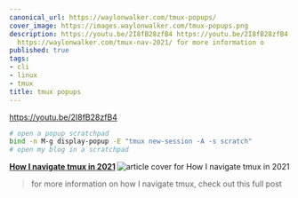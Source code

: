 ```yaml
---
canonical_url: https://waylonwalker.com/tmux-popups/
cover_image: https://images.waylonwalker.com/tmux-popups.png
description: https://youtu.be/2I8fB28zfB4 https://youtu.be/2I8fB28zfB4 https://waylonwalker.com/tmux-nav-2021/
  https://waylonwalker.com/tmux-nav-2021/ for more information o
published: true
tags:
- cli
- linux
- tmux
title: tmux popups
---
```


https://youtu.be/2I8fB28zfB4

``` bash
# open a popup scratchpad
bind -n M-g display-popup -E "tmux new-session -A -s scratch"
# open my blog in a scratchpad
```


  <div class="onelinelink-wrapper">
      <a class="onelinelink" href="https://waylonwalker.com/tmux-nav-2021/">
          <img style="float: right;" align='right' src="https://images.waylonwalker.com/tmux-nav-2021-og_250x140.png" alt="article cover for 
 How I navigate tmux in 2021
"/>
          <p><strong>
 How I navigate tmux in 2021
</strong></p>
      </a>
  </div>


> for more information on how I navigate tmux, check out this full post